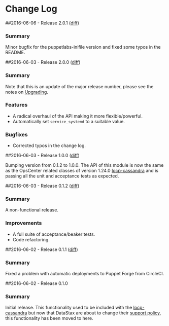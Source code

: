 # Change Log

##2016-06-06 - Release 2.0.1 ([diff](https://github.com/locp/opscenter/compare/2.0.0...2.0.1))

### Summary
Minor bugfix for the puppetlabs-inifile version and fixed some typos in the README.

##2016-06-03 - Release 2.0.0 ([diff](https://github.com/locp/opscenter/compare/1.0.0...2.0.0))

### Summary
Note that this is an update of the major release number, please see the notes on
[Upgrading](https://forge.puppet.com/locp/opscenter#Upgrading).


### Features
* A radical overhaul of the API making it more flexible/powerful.
* Automatically set `service_systemd` to a suitable value.

### Bugfixes
* Corrected typos in the change log.

##2016-06-03 - Release 1.0.0 ([diff](https://github.com/locp/opscenter/compare/0.1.2...1.0.0))

Bumping version from 0.1.2 to 1.0.0.  The API of this module is now the same as the
OpsCenter related classes of version 1.24.0
[locp-cassandra](https://forge.puppet.com/locp/cassandra) and is passing all the unit and
acceptance tests as expected.

##2016-06-03 - Release 0.1.2 ([diff](https://github.com/locp/opscenter/compare/0.1.1...0.1.2))

### Summary

A non-functional release.

### Improvements

* A full suite of acceptance/beaker tests.
* Code refactoring.

##2016-06-02 - Release 0.1.1 ([diff](https://github.com/locp/opscenter/compare/0.1.0...0.1.1))

### Summary

Fixed a problem with automatic deployments to Puppet Forge from CircleCI.

##2016-06-02 - Release 0.1.0

### Summary

Initial release. This functionality used to be included with the
[locp-cassandra](https://forge.puppet.com/locp/cassandra)
but now that DataStax are about to change their
[support policy](http://docs.datastax.com/en/opscenter/latest/opsc/opscPolicyChanges.html),
this functionality has been moved to here.
